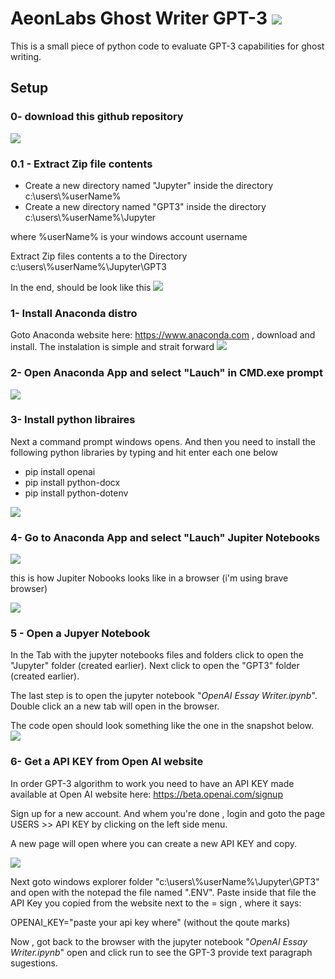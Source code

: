 # AeonLabs Ghost Writer GPT-3  ![](https://views.whatilearened.today/views/github/aeonSolutions/AeonLabs_Ghost_Writer_GPT_3.svg)
 This is a small piece of python code to evaluate GPT-3 capabilities for ghost writing.

## Setup
### 0- download this github repository
![](https://github.com/aeonSolutions/AeonLabs-Ghost-Writer-GPT-3/blob/main/img/github_download.png)

### 0.1 - Extract Zip file contents
- Create a new directory named "Jupyter" inside the directory c:\users\\%userName%
- Create a new directory named "GPT3" inside the directory c:\users\\%userName%\Jupyter

where %userName% is your windows account username

Extract Zip files contents a to the Directory c:\users\\%userName%\\Jupyter\GPT3

In the end, should be look like this
![](https://github.com/aeonSolutions/AeonLabs-Ghost-Writer-GPT-3/blob/main/img/windows_explorer.png)

### 1- Install Anaconda distro
Goto Anaconda website here: https://www.anaconda.com , download and install. The instalation is simple and strait forward
![](https://github.com/aeonSolutions/AeonLabs-Ghost-Writer-GPT-3/blob/main/img/anaconda_website.png)

### 2- Open Anaconda App and select "Lauch" in CMD.exe prompt
![](https://github.com/aeonSolutions/AeonLabs-Ghost-Writer-GPT-3/blob/main/img/anaconda_cmd.png)

### 3- Install python libraires
Next a command prompt windows opens. And then you need to install the following python libraries by typing and hit enter each one below

- pip install openai
- pip install python-docx
- pip install python-dotenv
 
![](https://github.com/aeonSolutions/AeonLabs-Ghost-Writer-GPT-3/blob/main/img/cmd_prompt.png)

### 4- Go to Anaconda App and select "Lauch" Jupiter Notebooks
![](https://github.com/aeonSolutions/AeonLabs-Ghost-Writer-GPT-3/blob/main/img/anaconda_jupyter.png)

this is how Jupiter Nobooks looks like in a browser (i'm using brave browser)

![](https://github.com/aeonSolutions/AeonLabs-Ghost-Writer-GPT-3/blob/main/img/jupyter_folder.png)

### 5 - Open a Jupyer Notebook
In the Tab with the jupyter notebooks files and folders click to open the "Jupyter" folder (created earlier). Next click to open the "GPT3" folder (created earlier).

The last step is to open the jupyter notebook "*OpenAI Essay Writer.ipynb*". Double click an a new tab will open in the browser.

The code open should look something like the one in the snapshot below.
![](https://github.com/aeonSolutions/AeonLabs-Ghost-Writer-GPT-3/blob/main/img/jupyter_notebooks.png)

### 6- Get a API KEY from Open AI website
In order GPT-3 algorithm to work you need to have an API KEY made available at Open AI website here: https://beta.openai.com/signup

Sign up for a new account. And whem you're done , login and goto the page USERS >> API KEY by clicking on the left side menu.

A new page will open where you can create a new API KEY and copy.

![](https://github.com/aeonSolutions/AeonLabs-Ghost-Writer-GPT-3/blob/main/img/open_ai_website.png)

Next goto windows explorer folder "c:\users\\%userName%\\Jupyter\GPT3" and open with the notepad the file named ".ENV". Paste inside that file the API Key you copied from the website next to the = sign , where it says: 

OPENAI_KEY="paste your api key where" (without the qoute marks)

Now , got back to the browser with the jupyter notebook "*OpenAI Essay Writer.ipynb*" open and click run to see the GPT-3 provide text paragraph sugestions.

